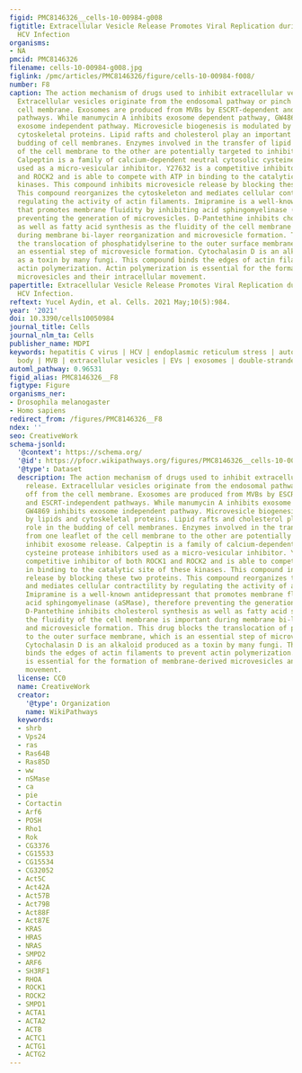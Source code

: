 ```yaml
---
figid: PMC8146326__cells-10-00984-g008
figtitle: Extracellular Vesicle Release Promotes Viral Replication during Persistent
  HCV Infection
organisms:
- NA
pmcid: PMC8146326
filename: cells-10-00984-g008.jpg
figlink: /pmc/articles/PMC8146326/figure/cells-10-00984-f008/
number: F8
caption: The action mechanism of drugs used to inhibit extracellular vesicle release.
  Extracellular vesicles originate from the endosomal pathway or pinch off from the
  cell membrane. Exosomes are produced from MVBs by ESCRT-dependent and ESCRT-independent
  pathways. While manumycin A inhibits exosome dependent pathway, GW4869 inhibits
  exosome independent pathway. Microvesicle biogenesis is modulated by lipids and
  cytoskeletal proteins. Lipid rafts and cholesterol play an important role in the
  budding of cell membranes. Enzymes involved in the transfer of lipid from one leaflet
  of the cell membrane to the other are potentially targeted to inhibit exosome release.
  Calpeptin is a family of calcium-dependent neutral cytosolic cysteine protease inhibitors
  used as a micro-vesicular inhibitor. Y27632 is a competitive inhibitor of both ROCK1
  and ROCK2 and is able to compete with ATP in binding to the catalytic site of these
  kinases. This compound inhibits microvesicle release by blocking these two proteins.
  This compound reorganizes the cytoskeleton and mediates cellular contractility by
  regulating the activity of actin filaments. Imipramine is a well-known antidepressant
  that promotes membrane fluidity by inhibiting acid sphingomyelinase (aSMase), therefore
  preventing the generation of microvesicles. D-Pantethine inhibits cholesterol synthesis
  as well as fatty acid synthesis as the fluidity of the cell membrane is important
  during membrane bi-layer reorganization and microvesicle formation. This drug blocks
  the translocation of phosphatidylserine to the outer surface membrane, which is
  an essential step of microvesicle formation. Cytochalasin D is an alkaloid produced
  as a toxin by many fungi. This compound binds the edges of actin filaments to prevent
  actin polymerization. Actin polymerization is essential for the formation of membrane-derived
  microvesicles and their intracellular movement.
papertitle: Extracellular Vesicle Release Promotes Viral Replication during Persistent
  HCV Infection.
reftext: Yucel Aydin, et al. Cells. 2021 May;10(5):984.
year: '2021'
doi: 10.3390/cells10050984
journal_title: Cells
journal_nlm_ta: Cells
publisher_name: MDPI
keywords: hepatitis C virus | HCV | endoplasmic reticulum stress | autophagy | multivesicular
  body | MVB | extracellular vesicles | EVs | exosomes | double-stranded RNA
automl_pathway: 0.96531
figid_alias: PMC8146326__F8
figtype: Figure
organisms_ner:
- Drosophila melanogaster
- Homo sapiens
redirect_from: /figures/PMC8146326__F8
ndex: ''
seo: CreativeWork
schema-jsonld:
  '@context': https://schema.org/
  '@id': https://pfocr.wikipathways.org/figures/PMC8146326__cells-10-00984-g008.html
  '@type': Dataset
  description: The action mechanism of drugs used to inhibit extracellular vesicle
    release. Extracellular vesicles originate from the endosomal pathway or pinch
    off from the cell membrane. Exosomes are produced from MVBs by ESCRT-dependent
    and ESCRT-independent pathways. While manumycin A inhibits exosome dependent pathway,
    GW4869 inhibits exosome independent pathway. Microvesicle biogenesis is modulated
    by lipids and cytoskeletal proteins. Lipid rafts and cholesterol play an important
    role in the budding of cell membranes. Enzymes involved in the transfer of lipid
    from one leaflet of the cell membrane to the other are potentially targeted to
    inhibit exosome release. Calpeptin is a family of calcium-dependent neutral cytosolic
    cysteine protease inhibitors used as a micro-vesicular inhibitor. Y27632 is a
    competitive inhibitor of both ROCK1 and ROCK2 and is able to compete with ATP
    in binding to the catalytic site of these kinases. This compound inhibits microvesicle
    release by blocking these two proteins. This compound reorganizes the cytoskeleton
    and mediates cellular contractility by regulating the activity of actin filaments.
    Imipramine is a well-known antidepressant that promotes membrane fluidity by inhibiting
    acid sphingomyelinase (aSMase), therefore preventing the generation of microvesicles.
    D-Pantethine inhibits cholesterol synthesis as well as fatty acid synthesis as
    the fluidity of the cell membrane is important during membrane bi-layer reorganization
    and microvesicle formation. This drug blocks the translocation of phosphatidylserine
    to the outer surface membrane, which is an essential step of microvesicle formation.
    Cytochalasin D is an alkaloid produced as a toxin by many fungi. This compound
    binds the edges of actin filaments to prevent actin polymerization. Actin polymerization
    is essential for the formation of membrane-derived microvesicles and their intracellular
    movement.
  license: CC0
  name: CreativeWork
  creator:
    '@type': Organization
    name: WikiPathways
  keywords:
  - shrb
  - Vps24
  - ras
  - Ras64B
  - Ras85D
  - ww
  - nSMase
  - ca
  - pie
  - Cortactin
  - Arf6
  - POSH
  - Rho1
  - Rok
  - CG3376
  - CG15533
  - CG15534
  - CG32052
  - Act5C
  - Act42A
  - Act57B
  - Act79B
  - Act88F
  - Act87E
  - KRAS
  - HRAS
  - NRAS
  - SMPD2
  - ARF6
  - SH3RF1
  - RHOA
  - ROCK1
  - ROCK2
  - SMPD1
  - ACTA1
  - ACTA2
  - ACTB
  - ACTC1
  - ACTG1
  - ACTG2
---
```

